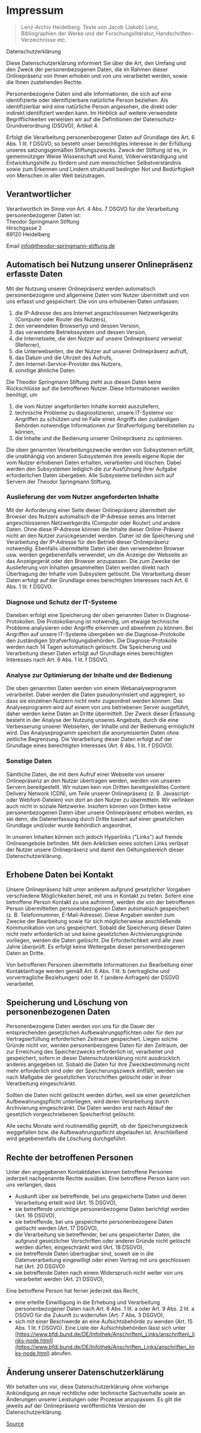 # Impressum

> Lenz-Archiv Heidelberg. Texte von Jacob (Jakob) Lenz, Bibliographien der Werke und der Forschungsliteratur, Handschriften-Verzeichnisse etc.

Datenschutzerklärung

Diese Datenschutzerklärung informiert Sie über die Art, den Umfang und den Zweck der personenbezogenen Daten, die im Rahmen dieser Onlinepräsenz von Ihnen erhoben und von uns verarbeitet werden, sowie die Ihnen zustehenden Rechte.

Personenbezogene Daten sind alle Informationen, die sich auf eine identifizierte oder identifizierbare natürliche Person beziehen. Als identifizierbar wird eine natürliche Person angesehen, die direkt oder indirekt identifiziert werden kann. Im Hinblick auf weitere verwendete Begrifflichkeiten verweisen wir auf die Definitionen der Datenschutz-Grundverordnung (DSGVO), Artikel 4.

Erfolgt die Verarbeitung personenbezogener Daten auf Grundlage des Art. 6 Abs. 1 lit. f DSGVO, so besteht unser berechtigtes Interesse in der Erfüllung unseres satzungsgemäßen Stiftungszwecks. Zweck der Stiftung ist es, in gemeinnütziger Weise Wissenschaft und Kunst, Völkerverständigung und Entwicklungshilfe zu fördern und zum menschlichen Selbstverständnis sowie zum Erkennen und Lindern strukturell bedingter Not und Bedürftigkeit von Menschen in aller Welt beizutragen.

Verantwortlicher
----------------

Verantwortlich im Sinne von Art. 4 Abs. 7 DSGVO für die Verarbeitung personenbezogener Daten ist:  
Theodor Springmann Stiftung  
Hirschgasse 2  
69120 Heidelberg

Email [info@theodor-springmann-stiftung.de](mailto:info@theodor-springmann-stiftung.de)

Automatisch bei Nutzung unserer Onlinepräsenz erfasste Daten
------------------------------------------------------------

Mit der Nutzung unserer Onlinepräsenz werden automatisch personenbezogene und allgemeine Daten vom Nutzer übermittelt und von uns erfasst und gespeichert. Die von uns erhobenen Daten umfassen:

1.  die IP-Adresse des ans Internet angeschlossenen Netzwerkgeräts (Computer oder Router des Nutzers),
2.  den verwendeten Browsertyp und dessen Version,
3.  das verwendete Betriebssystem und dessen Version,
4.  die Internetseite, die den Nutzer auf unsere Onlinepräsenz verweist (Referrer),
5.  die Unterwebseiten, die der Nutzer auf unserer Onlinepräsenz aufruft,
6.  das Datum und die Uhrzeit des Aufrufs,
7.  den Internet-Service-Provider des Nutzers,
8.  sonstige ähnliche Daten.

Die Theodor Springmann Stiftung zieht aus diesen Daten keine Rückschlüsse auf die betroffenen Nutzer. Diese Informationen werden benötigt, um

1.  die vom Nutzer angeforderten Inhalte korrekt auszuliefern,
2.  technische Probleme zu diagnostizieren, unsere IT-Systeme vor Angriffen zu schützen und im Falle eines Angriffs den zuständigen Behörden notwendige Informationen zur Strafverfolgung bereitstellen zu können,
3.  die Inhalte und die Bedienung unserer Onlinepräsenz zu optimieren.

Die oben genannten Verarbeitungszwecke werden von Subsystemen erfüllt, die unabhängig von anderen Subsystemen ihre jeweils eigene Kopie der vom Nutzer erhobenen Daten erhalten, verarbeiten und löschen. Dabei werden den Subsystemen lediglich die zur Ausführung ihrer Aufgabe erforderlichen Daten übergeben. Alle Subsysteme befinden sich auf Servern der Theodor Springmann Stiftung.

### Auslieferung der vom Nutzer angeforderten Inhalte

Mit der Anforderung einer Seite dieser Onlinepräsenz übermittelt der Browser des Nutzers automatisch die IP-Adresse seines ans Internet angeschlossenen Netzwerkgeräts (Computer oder Router) und andere Daten. Ohne diese IP-Adresse können die Inhalte dieser Online-Präsenz nicht an den Nutzer zurückgesendet werden. Daher ist die Speicherung und Verarbeitung der IP-Adresse für den Betrieb dieser Onlinepräsenz notwendig. Ebenfalls übermittelte Daten über den verwendeten Browser usw. werden gegebenenfalls verwendet, um die Anzeige der Webseite an das Anzeigegerät oder den Browser anzupassen. Die zum Zwecke der Auslieferung von Inhalten gesammelten Daten werden direkt nach Übertragung der Inhalte vom Subsystem gelöscht. Die Verarbeitung dieser Daten erfolgt auf der Grundlage eines berechtigten Interesses nach Art. 6 Abs. 1 lit. f DSGVO.

### Diagnose und Schutz der IT-Systeme

Daneben erfolgt eine Speicherung der oben genannten Daten in Diagnose-Protokollen. Die Protokollierung ist notwendig, um etwaige technische Probleme analysieren oder Angriffe erkennen und abwehren zu können. Bei Angriffen auf unsere IT-Systeme übergeben wir die Diagnose-Protokolle den zuständigen Strafverfolgungsbehörden. Die Diagnose-Protokolle werden nach 14 Tagen automatisch gelöscht. Die Speicherung und Verarbeitung dieser Daten erfolgt auf Grundlage eines berechtigten Interesses nach Art. 6 Abs. 1 lit. f DSGVO.

### Analyse zur Optimierung der Inhalte und der Bedienung

Die oben genannten Daten werden von einem Webanalyseprogramm verarbeitet. Dabei werden die Daten pseudonymisiert und aggregiert, so dass sie einzelnen Nutzern nicht mehr zugeordnet werden können. Das Analyseprogramm wird auf einem von uns betriebenen Server ausgeführt, daher werden keine Daten an Dritte übermittelt. Der Zweck dieser Erfassung besteht in der Analyse der Nutzung unseres Angebots, durch die eine Verbesserung unserer Webseiten, der Inhalte und der Bedienung ermöglicht wird. Das Analyseprogramm speichert die anonymisierten Daten ohne zeitliche Begrenzung. Die Verarbeitung dieser Daten erfolgt auf der Grundlage eines berechtigten Interesses (Art. 6 Abs. 1 lit. f DSGVO).

### Sonstige Daten

Sämtliche Daten, die mit dem Aufruf einer Webseite von unserer Onlinepräsenz an den Nutzer übertragen werden, werden von unseren Servern bereitgestellt. Wir nutzen kein von Dritten bereitgestelltes Content Delivery Network (CDN), um Teile unserer Onlinepräsenz (z. B. Javascript- oder Webfont-Dateien) von dort an den Nutzer zu übermitteln. Wir verlinken auch nicht in soziale Netzwerke. Insofern können von Dritten keine personenbezogenen Daten über unsere Onlinepräsenz erhoben werden, es sei denn, die Datenerfassung durch Dritte basiert auf einer gesetzlichen Grundlage und/oder wurde behördlich angeordnet.

In unseren Inhalten können sich jedoch Hyperlinks ("Links") auf fremde Onlineangebote befinden. Mit dem Anklicken eines solchen Links verlässt der Nutzer unsere Onlinepräsenz und damit den Geltungsbereich dieser Datenschutzerklärung.

Erhobene Daten bei Kontakt
--------------------------

Unsere Onlinepräsenz hält unter anderem aufgrund gesetzlicher Vorgaben verschiedene Möglichkeiten bereit, mit uns in Kontakt zu treten. Sofern eine betroffene Person Kontakt zu uns aufnimmt, werden die von der betroffenen Person übermittelten personenbezogenen Daten automatisch gespeichert (z. B. Telefonnummer, E-Mail-Adresse). Diese Angaben werden zum Zwecke der Bearbeitung sowie für sich möglicherweise anschließende Kommunikation von uns gespeichert. Sobald die Speicherung dieser Daten nicht mehr erforderlich ist und keine gesetzlichen Archivierungsgründe vorliegen, werden die Daten gelöscht. Die Erforderlichkeit wird alle zwei Jahre überprüft. Es erfolgt keine Weitergabe dieser personenbezogenen Daten an Dritte.

Von betroffenen Personen übermittelte Informationen zur Bearbeitung einer Kontaktanfrage werden gemäß Art. 6 Abs. 1 lit. b (vertragliche und vorvertragliche Beziehungen) oder lit. f (andere Anfragen) der DSGVO verarbeitet.

Speicherung und Löschung von personenbezogenen Daten
----------------------------------------------------

Personenbezogene Daten werden von uns für die Dauer der entsprechenden gesetzlichen Aufbewahrungspflichten oder für den zur Vertragserfüllung erforderlichen Zeitraum gespeichert. Liegen solche Gründe nicht vor, werden personenbezogene Daten für den Zeitraum, der zur Erreichung des Speicherzwecks erforderlich ist, verarbeitet und gespeichert, sofern in dieser Datenschutzerklärung nicht ausdrücklich anderes angegeben ist. Sobald die Daten für ihre Zweckbestimmung nicht mehr erforderlich sind oder der Speicherungszweck entfällt, werden sie nach Maßgabe der gesetzlichen Vorschriften gelöscht oder in ihrer Verarbeitung eingeschränkt.

Sollten die Daten nicht gelöscht werden dürfen, weil sie einer gesetzlichen Aufbewahrungspflicht unterliegen, wird deren Verarbeitung durch Archivierung eingeschränkt. Die Daten werden erst nach Ablauf der gesetzlich vorgeschriebenen Speicherfrist gelöscht.

Alle sechs Monate wird routinemäßig geprüft, ob der Speicherungszweck weggefallen bzw. die Aufbewahrungspflicht abgelaufen ist. Anschließend wird gegebenenfalls die Löschung durchgeführt.

Rechte der betroffenen Personen
-------------------------------

Unter den angegebenen Kontaktdaten können betroffene Personen jederzeit nachgenannte Rechte ausüben. Eine betroffene Person kann von uns verlangen, dass

*   Auskunft über sie betreffende, bei uns gespeicherte Daten und deren Verarbeitung erteilt wird (Art. 15 DSGVO),
*   sie betreffende unrichtige personenbezogene Daten berichtigt werden (Art. 16 DSGVO),
*   sie betreffende, bei uns gespeicherte personenbezogene Daten gelöscht werden (Art. 17 DSGVO),
*   die Verarbeitung sie betreffender, bei uns gespeicherter Daten, die aufgrund gesetzlicher Vorschriften oder anderer Gründe nicht gelöscht werden dürfen, eingeschränkt wird (Art. 18 DSGVO),
*   sie betreffende Daten übertragbar sind, soweit sie in die Datenverarbeitung eingewilligt oder einen Vertrag mit uns geschlossen hat (Art. 20 DSGVO)
*   sie betreffende Daten nach einem Widerspruch nicht weiter von uns verarbeitet werden (Art. 21 DSGVO),

Eine betroffene Person hat ferner jederzeit das Recht,

*   eine erteilte Einwilligung in die Erhebung und Verarbeitung personenbezogener Daten nach Art. 6 Abs. 1 lit. a oder Art. 9 Abs. 2 lit. a DSGVO für die Zukunft zu widerrufen (Art. 7 Abs. 3 DSGVO),
*   sich mit einer Beschwerde an eine Aufsichtsbehörde zu wenden (Art. 15 Abs. 1 lit. f DSGVO). Eine Liste der Aufsichtsbehörden lässt sich unter [https://www.bfdi.bund.de/DE/Infothek/Anschriften\_Links/anschriften\_links-node.html](https://www.bfdi.bund.de/DE/Infothek/Anschriften_Links/anschriften_links-node.html) abrufen.

Änderung unserer Datenschutzerklärung
-------------------------------------

Wir behalten uns vor, diese Datenschutzerklärung ohne vorherige Ankündigung an neue rechtliche oder technische Sachverhalte sowie an Änderungen unserer Leistungen oder Prozesse anzupassen. Es gilt die jeweils auf der Onlinepräsenz veröffentlichte Version der Datenschutzerklärung.


[Source](https://jacoblenz.de/datenschutz/index.html)